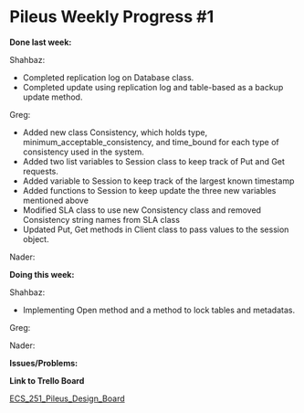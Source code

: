 # Pileus Weekly Progress #1

**Done last week:**

Shahbaz:

* Completed replication log on Database class.
* Completed update using replication log and table-based as a backup update method.

Greg:

* Added new class Consistency, which holds type, minimum_acceptable_consistency,
 and time_bound for each type of consistency used in the system.
 * Added two list variables to Session class to keep track of Put and Get 
 requests.
 * Added variable to Session to keep track of the largest known timestamp
 * Added functions to Session to keep update the three new variables 
 mentioned above
 * Modified SLA class to use new Consistency class and removed Consistency 
 string names from SLA class
 * Updated Put, Get methods in Client class to pass values to the session 
 object.

Nader:

**Doing this week:**

Shahbaz:

* Implementing Open method and a method to lock tables and metadatas.

Greg:

Nader:

**Issues/Problems:**

**Link to Trello Board**

[ECS_251_Pileus_Design_Board](https://trello.com/b/6lscmOq9/pileus)
